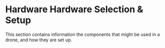 # Hardware Hardware Selection & Setup

This section contains information the components that might be used in a drone, and how they are set up.



<!-- Add new list here

- [Complete Vehicles](../complete_vehicles/README.md) - Complete Ready to Fly (RTF) or near-RTF vehicles (i.e. may require battery, RC controller)
- [Flight Controllers (Autopilots)](../flight_controller/README.md) - Autopilot hardware options (including [Pixhawk Series](../flight_controller/pixhawk_series.md))
- [Flight Controller Peripherals](../peripherals/README.md) - Components that can be attached to the flight controller (GPS, compass, motors, rangefinders, etc.).
  The device pages also explain how to configure the components to work with PX4.
- [Companion Computers](../companion_computer/README.md) - Separate "mission computers" that enable advanced flight control features such as [Computer Vision](../computer_vision/README.md) (and their [peripherals](../companion_computer/companion_computer_peripherals.md)).

-->